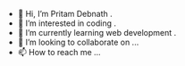 - 👋 Hi, I’m Pritam Debnath .
- 👀 I’m interested in coding . 
- 🌱 I’m currently learning web development .
- 💞️ I’m looking to collaborate on ...
- 📫 How to reach me ...

<!---
PriDebnath/PriDebnath is a ✨ special ✨ repository because its `README.md` (this file) appears on your GitHub profile.
You can click the Preview link to take a look at your changes.
--->
